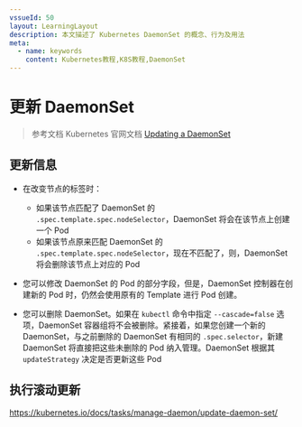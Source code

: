 ```yaml
---
vssueId: 50
layout: LearningLayout
description: 本文描述了 Kubernetes DaemonSet 的概念、行为及用法
meta:
  - name: keywords
    content: Kubernetes教程,K8S教程,DaemonSet
---
```


# 更新 DaemonSet

> 参考文档 Kubernetes 官网文档 [Updating a DaemonSet](https://kubernetes.io/docs/concepts/workloads/controllers/daemonset/#updating-a-daemonset)

## 更新信息

* 在改变节点的标签时：
  * 如果该节点匹配了 DaemonSet 的 `.spec.template.spec.nodeSelector`，DaemonSet 将会在该节点上创建一个 Pod
  * 如果该节点原来匹配 DaemonSet 的 `.spec.template.spec.nodeSelector`，现在不匹配了，则，DaemonSet 将会删除该节点上对应的 Pod

* 您可以修改 DaemonSet 的 Pod 的部分字段，但是，DaemonSet 控制器在创建新的 Pod 时，仍然会使用原有的 Template 进行 Pod 创建。

* 您可以删除 DaemonSet。如果在 `kubectl` 命令中指定 `--cascade=false` 选项，DaemonSet 容器组将不会被删除。紧接着，如果您创建一个新的 DaemonSet，与之前删除的 DaemonSet 有相同的 `.spec.selector`，新建 DaemonSet 将直接把这些未删除的 Pod 纳入管理。DaemonSet 根据其 `updateStrategy` 决定是否更新这些 Pod

## 执行滚动更新


https://kubernetes.io/docs/tasks/manage-daemon/update-daemon-set/
